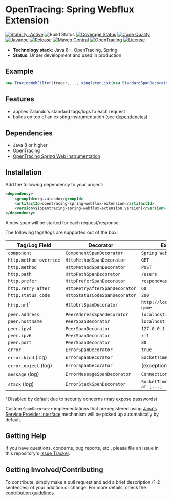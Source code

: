 # OpenTracing: Spring Webflux Extension

[![Stability: Active](https://masterminds.github.io/stability/active.svg)](https://masterminds.github.io/stability/active.html)
![Build Status](https://github.com/zalando/opentracing-toolbox/workflows/Test/badge.svg)
[![Coverage Status](https://img.shields.io/coveralls/zalando/opentracing-toolbox/main.svg)](https://coveralls.io/r/zalando/opentracing-toolbox)
[![Code Quality](https://img.shields.io/codacy/grade/69e173024eec403797466e147a2051a3/main.svg)](https://www.codacy.com/app/whiskeysierra/opentracing-toolbox)
[![Javadoc](http://javadoc.io/badge/org.zalando/opentracing-spring-webflux-extension.svg)](http://www.javadoc.io/doc/org.zalando/opentracing-spring-webflux-extension)
[![Release](https://img.shields.io/github/release/zalando/opentracing-toolbox.svg)](https://github.com/zalando/opentracing-toolbox/releases)
[![Maven Central](https://img.shields.io/maven-central/v/org.zalando/opentracing-spring-webflux-extension.svg)](https://maven-badges.herokuapp.com/maven-central/org.zalando/opentracing-spring-webflux-extension)
[![OpenTracing](https://img.shields.io/badge/OpenTracing-enabled-blue.svg)](http://opentracing.io)
[![License](https://img.shields.io/badge/license-MIT-blue.svg)](https://raw.githubusercontent.com/zalando/opentracing-toolbox/main/LICENSE)

- **Technology stack**: Java 8+, OpenTracing, Spring
- **Status**: Under development and used in production

## Example

```java
new TracingWebFilter(tracer, .., singletonList(new StandardSpanDecorator()));
```

## Features

- applies Zalando's standard tags/logs to each request
- builds on top of an existing instrumentation (see [dependencies](#dependencies))

## Dependencies

- Java 8 or higher
- [OpenTracing](https://github.com/opentracing/opentracing-java)
- [OpenTracing Spring Web Instrumentation](https://github.com/opentracing-contrib/java-spring-web)

## Installation

Add the following dependency to your project:

```xml
<dependency>
    <groupId>org.zalando</groupId>
    <artifactId>opentracing-spring-webflux-extension</artifactId>
    <version>${opentracing-spring-webflux-extension.version}</version>
</dependency>
```

A new span will be started for each request/response. 

The following tags/logs are supported out of the box:

| Tag/Log Field          | Decorator                     | Example                           |
|------------------------|-------------------------------|-----------------------------------|
| `component`            | `ComponentSpanDecorator`      | `Spring Webflux`                  |
| `http.method_override` | `HttpMethodSpanDecorator`     | `GET`                             |
| `http.method`          | `HttpMethodSpanDecorator`     | `POST`                            |
| `http.path`            | `HttpPathSpanDecorator`       | `/users`                          |
| `http.prefer`          | `HttpPreferSpanDecorator`     | `respond=async`                   |
| `http.retry_after`     | `HttpRetryAfterSpanDecorator` | `60`                              |
| `http.status_code`     | `HttpStatusCodeSpanDecorator` | `200`                             |
| `http.url`¹            | `HttpUrlSpanDecorator`        | `http://localhost/users?q=me`     |
| `peer.address`         | `PeerAddressSpanDecorator`    | `localhost:80`                    |
| `peer.hostname`        | `PeerSpanDecorator`           | `localhost`                       |
| `peer.ipv4`            | `PeerSpanDecorator`           | `127.0.0.1`                       |
| `peer.ipv6`            | `PeerSpanDecorator`           | `::1`                             |
| `peer.port`            | `PeerSpanDecorator`           | `80`                              |
| `error`                | `ErrorSpanDecorator`          | `true`                            |
| `error.kind` (log)     | `ErrorSpanDecorator`          | `SocketTimeoutException`          |
| `error.object` (log)   | `ErrorSpanDecorator`          | (exception instance)              |
| `message` (log)        | `ErrorMessageSpanDecorator`   | `Connection timed out`            |
| `stack` (log)          | `ErrorStackSpanDecorator`     | `SocketTimeoutException at [...]` |

¹ Disabled by default due to security concerns (may expose passwords)

Custom `SpanDecorator` implementations that are registered using [Java's Service Provider Interface](https://docs.oracle.com/javase/tutorial/ext/basics/spi.html) mechanism will be picked up automatically by default.

## Getting Help

If you have questions, concerns, bug reports, etc., please file an issue in this repository's [Issue Tracker](../../issues).

## Getting Involved/Contributing

To contribute, simply make a pull request and add a brief description (1-2 sentences) of your addition or change. For
more details, check the [contribution guidelines](.github/CONTRIBUTING.md).

